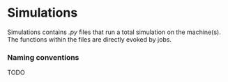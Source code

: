 # Simulations
Simulations contains _.py_ files that run a total simulation on the machine(s).  
The functions within the files are directly evoked by jobs.

### Naming conventions
TODO